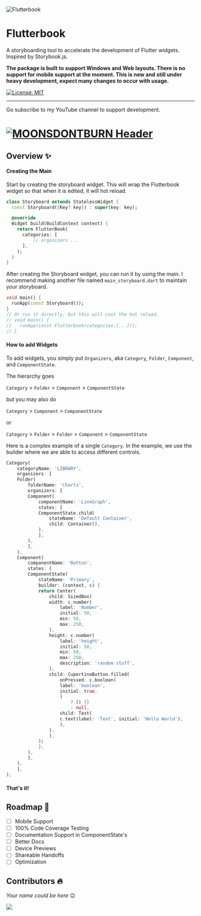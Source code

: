<img src="https://i.imgur.com/MiGH9tW.png" alt="Flutterbook" />

# Flutterbook

A storyboarding tool to accelerate the development of Flutter widgets. Inspired by Storybook.js.

**The package is built to support Windows and Web layouts. There is no support for mobile support at the moment. This is new and still under heavy development, expect many changes to occur with usage.**

<a href="https://opensource.org/licenses/MIT"><img src="https://img.shields.io/badge/license-MIT-purple.svg" alt="License: MIT"></a>

---

Go subscribe to my YouTube channel to support development.

# [![MOONSDONTBURN Header](https://i.imgur.com/1QHjcUZ.png)](https://www.youtube.com/channel/UCurQRmT17EyOIrdPseiastg)

## Overview ✨

#### Creating the Main

Start by creating the storyboard widget. This will wrap the Flutterbook widget
so that when it is edited, it will hot reload.

```dart
class Storyboard extends StatelessWidget {
  const Storyboard({Key? key}) : super(key: key);

  @override
  Widget build(BuildContext context) {
    return FlutterBook(
      categories: [
          // organizers ...
      ],
    );
  }
}
```

After creating the Storyboard widget, you can run it by using the main. I recommend making another
file named `main_storyboard.dart` to maintain your storyboard.

```dart
void main() {
  runApp(const Storyboard());
}
// Or run it directly, but this will cost the hot reload.
// void main() {
//   runApp(const Flutterbook(categories:[...]));
// }
```

#### How to add Widgets

To add widgets, you simply put `Organizers`, aka `Category`, `Folder`, `Component`, and `ComponentState`.

The hierarchy goes

`Category` > `Folder` > `Component` > `ComponentState`

but you may also do

`Category` > `Component` > `ComponentState`

or

`Category` > `Folder` > `Folder` > `Component` > `ComponentState`

Here is a complex example of a single `Category`. In the example, we use the builder
where we are able to access different controls.

```dart
Category(
    categoryName: 'LIBRARY',
    organizers: [
    Folder(
        folderName: 'Charts',
        organizers: [
        Component(
            componentName: 'LineGraph',
            states: [
            ComponentState.child(
                stateName: 'Default Container',
                child: Container(),
            ),
            ],
        ),
        ],
    ),
    Component(
        componentName: 'Button',
        states: [
        ComponentState(
            stateName: 'Primary',
            builder: (context, c) {
            return Center(
                child: SizedBox(
                width: c.number(
                    label: 'Number',
                    initial: 50,
                    min: 50,
                    max: 250,
                ),
                height: c.number(
                    label: 'height',
                    initial: 50,
                    min: 50,
                    max: 250,
                    description: 'random stuff',
                ),
                child: CupertinoButton.filled(
                    onPressed: c.boolean(
                    label: 'boolean',
                    initial: true,
                    )
                        ? () {}
                        : null,
                    child: Text(
                    c.text(label: 'Text', initial: 'Hello World'),
                    ),
                ),
                ),
            );
            },
        ),
        ],
    ),
    ],
),
```

#### That's it!

## Roadmap 🚧
- [ ] Mobile Support
- [ ] 100% Code Coverage Testing
- [ ] Documentation Support in ComponentState's
- [ ] Better Docs
- [ ] Device Previews
- [ ] Shareable Handoffs
- [ ] Optimization

## Contributors 🔥
_Your name could be here_ 😉

<a href="https://github.com/GhostWalker562/flutterbook/graphs/contributors">
  <img src="https://contrib.rocks/image?repo=GhostWalker562/flutterbook" />
</a>
